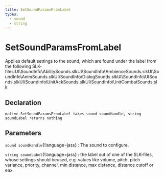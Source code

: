 ```yaml
---
title: SetSoundParamsFromLabel
types:
  - sound
  - string
---
```


# SetSoundParamsFromLabel
Applies default settings to the sound, which are found under the label from the following SLK-files:UI\SoundInfo\AbilitySounds.slkUI\SoundInfo\AmbienceSounds.slkUI\SoundInfo\AnimSounds.slkUI\SoundInfo\DialogSounds.slkUI\SoundInfo\UISounds.slkUI\SoundInfo\UnitAckSounds.slkUI\SoundInfo\UnitCombatSounds.slk

## Declaration

```jass
native SetSoundParamsFromLabel takes sound soundHandle, string soundLabel returns nothing
```

## Parameters
`sound soundHandle`{!language=jass}
: The sound to configure.

`string soundLabel`{!language=jass}
: the label out of one of the SLK-files, whose settings should beused, e.g. values like volume, pitch, pitch variance, priority, channel, min distance, max distance, distance cutoff or eax.
